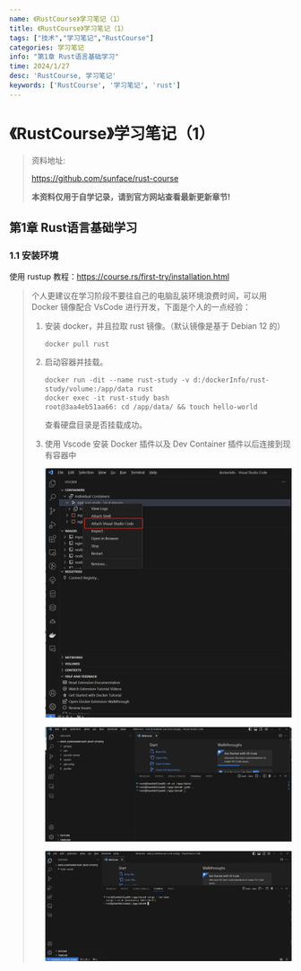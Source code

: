 ```yaml
---
name: 《RustCourse》学习笔记（1）
title: 《RustCourse》学习笔记（1）
tags: ["技术","学习笔记","RustCourse"]
categories: 学习笔记
info: "第1章 Rust语言基础学习"
time: 2024/1/27
desc: 'RustCourse, 学习笔记'
keywords: ['RustCourse', '学习笔记', 'rust']
---
```


# 《RustCourse》学习笔记（1）

> 资料地址:
>
> https://github.com/sunface/rust-course
>
> **本资料仅用于自学记录，请到官方网站查看最新更新章节!**

## 第1章 Rust语言基础学习

### 1.1 安装环境

使用 rustup 教程：https://course.rs/first-try/installation.html

> 个人更建议在学习阶段不要往自己的电脑乱装环境浪费时间，可以用 Docker 镜像配合 VsCode 进行开发，下面是个人的一点经验：
>
> 1. 安装 docker，并且拉取 rust 镜像。（默认镜像是基于 Debian 12 的）
>
>    ```shell
>    docker pull rust
>    ```
>
> 2. 启动容器并挂载。
>
>    ```shell
>    docker run -dit --name rust-study -v d:/dockerInfo/rust-study/volume:/app/data rust
>    docker exec -it rust-study bash
>    root@3aa4eb51aa66: cd /app/data/ && touch hello-world
>    ```
>
>    查看硬盘目录是否挂载成功。
>
> 3. 使用 Vscode 安装 Docker 插件以及 Dev Container 插件以后连接到现有容器中
>
>    ![1-1.png](./images/1-1.png)
>
>    ![1-2.png](./images/1-2.png)
>
>    ![1-3.png](./images/1-3.png)